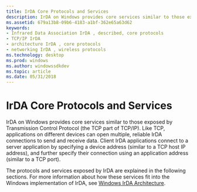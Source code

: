 ```yaml
---
title: IrDA Core Protocols and Services
description: IrDA on Windows provides core services similar to those exposed by Transmission Control Protocol (the TCP part of TCP/IP).
ms.assetid: 679a13b8-09b6-4183-a1bf-362e65a63d62
keywords:
- Infrared Data Association IrDA , described, core protocols
- TCP/IP IrDA
- architecture IrDA , core protocols
- networking IrDA , wireless protocols
ms.technology: desktop
ms.prod: windows
ms.author: windowssdkdev
ms.topic: article
ms.date: 05/31/2018
---
```


# IrDA Core Protocols and Services

IrDA on Windows provides core services similar to those exposed by Transmission Control Protocol (the TCP part of TCP/IP). Like TCP, applications on different devices can open multiple, reliable IrDA connections to send and receive data. Client IrDA applications connect to a server application by specifying a device address (similar to a TCP host IP address), and further specify their connection using an application address (similar to a TCP port).

The protocols and services exposed by IrDA are explained in the following sections. For more information about how these services fit into the Windows implementation of IrDA, see [Windows IrDA Architecture](windows-irda-architecture.md).

 

 




